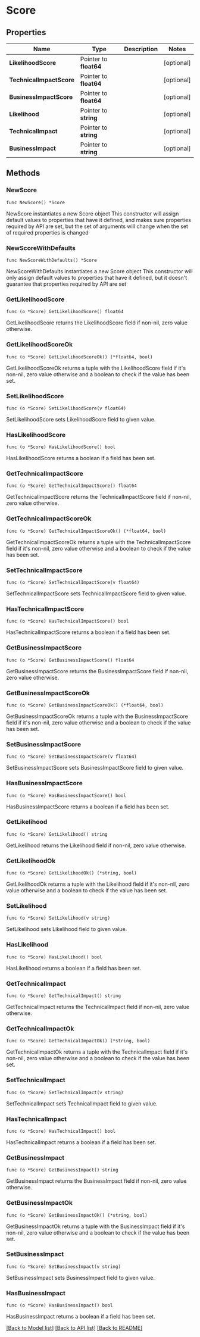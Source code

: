# Score

## Properties

Name | Type | Description | Notes
------------ | ------------- | ------------- | -------------
**LikelihoodScore** | Pointer to **float64** |  | [optional] 
**TechnicalImpactScore** | Pointer to **float64** |  | [optional] 
**BusinessImpactScore** | Pointer to **float64** |  | [optional] 
**Likelihood** | Pointer to **string** |  | [optional] 
**TechnicalImpact** | Pointer to **string** |  | [optional] 
**BusinessImpact** | Pointer to **string** |  | [optional] 

## Methods

### NewScore

`func NewScore() *Score`

NewScore instantiates a new Score object
This constructor will assign default values to properties that have it defined,
and makes sure properties required by API are set, but the set of arguments
will change when the set of required properties is changed

### NewScoreWithDefaults

`func NewScoreWithDefaults() *Score`

NewScoreWithDefaults instantiates a new Score object
This constructor will only assign default values to properties that have it defined,
but it doesn't guarantee that properties required by API are set

### GetLikelihoodScore

`func (o *Score) GetLikelihoodScore() float64`

GetLikelihoodScore returns the LikelihoodScore field if non-nil, zero value otherwise.

### GetLikelihoodScoreOk

`func (o *Score) GetLikelihoodScoreOk() (*float64, bool)`

GetLikelihoodScoreOk returns a tuple with the LikelihoodScore field if it's non-nil, zero value otherwise
and a boolean to check if the value has been set.

### SetLikelihoodScore

`func (o *Score) SetLikelihoodScore(v float64)`

SetLikelihoodScore sets LikelihoodScore field to given value.

### HasLikelihoodScore

`func (o *Score) HasLikelihoodScore() bool`

HasLikelihoodScore returns a boolean if a field has been set.

### GetTechnicalImpactScore

`func (o *Score) GetTechnicalImpactScore() float64`

GetTechnicalImpactScore returns the TechnicalImpactScore field if non-nil, zero value otherwise.

### GetTechnicalImpactScoreOk

`func (o *Score) GetTechnicalImpactScoreOk() (*float64, bool)`

GetTechnicalImpactScoreOk returns a tuple with the TechnicalImpactScore field if it's non-nil, zero value otherwise
and a boolean to check if the value has been set.

### SetTechnicalImpactScore

`func (o *Score) SetTechnicalImpactScore(v float64)`

SetTechnicalImpactScore sets TechnicalImpactScore field to given value.

### HasTechnicalImpactScore

`func (o *Score) HasTechnicalImpactScore() bool`

HasTechnicalImpactScore returns a boolean if a field has been set.

### GetBusinessImpactScore

`func (o *Score) GetBusinessImpactScore() float64`

GetBusinessImpactScore returns the BusinessImpactScore field if non-nil, zero value otherwise.

### GetBusinessImpactScoreOk

`func (o *Score) GetBusinessImpactScoreOk() (*float64, bool)`

GetBusinessImpactScoreOk returns a tuple with the BusinessImpactScore field if it's non-nil, zero value otherwise
and a boolean to check if the value has been set.

### SetBusinessImpactScore

`func (o *Score) SetBusinessImpactScore(v float64)`

SetBusinessImpactScore sets BusinessImpactScore field to given value.

### HasBusinessImpactScore

`func (o *Score) HasBusinessImpactScore() bool`

HasBusinessImpactScore returns a boolean if a field has been set.

### GetLikelihood

`func (o *Score) GetLikelihood() string`

GetLikelihood returns the Likelihood field if non-nil, zero value otherwise.

### GetLikelihoodOk

`func (o *Score) GetLikelihoodOk() (*string, bool)`

GetLikelihoodOk returns a tuple with the Likelihood field if it's non-nil, zero value otherwise
and a boolean to check if the value has been set.

### SetLikelihood

`func (o *Score) SetLikelihood(v string)`

SetLikelihood sets Likelihood field to given value.

### HasLikelihood

`func (o *Score) HasLikelihood() bool`

HasLikelihood returns a boolean if a field has been set.

### GetTechnicalImpact

`func (o *Score) GetTechnicalImpact() string`

GetTechnicalImpact returns the TechnicalImpact field if non-nil, zero value otherwise.

### GetTechnicalImpactOk

`func (o *Score) GetTechnicalImpactOk() (*string, bool)`

GetTechnicalImpactOk returns a tuple with the TechnicalImpact field if it's non-nil, zero value otherwise
and a boolean to check if the value has been set.

### SetTechnicalImpact

`func (o *Score) SetTechnicalImpact(v string)`

SetTechnicalImpact sets TechnicalImpact field to given value.

### HasTechnicalImpact

`func (o *Score) HasTechnicalImpact() bool`

HasTechnicalImpact returns a boolean if a field has been set.

### GetBusinessImpact

`func (o *Score) GetBusinessImpact() string`

GetBusinessImpact returns the BusinessImpact field if non-nil, zero value otherwise.

### GetBusinessImpactOk

`func (o *Score) GetBusinessImpactOk() (*string, bool)`

GetBusinessImpactOk returns a tuple with the BusinessImpact field if it's non-nil, zero value otherwise
and a boolean to check if the value has been set.

### SetBusinessImpact

`func (o *Score) SetBusinessImpact(v string)`

SetBusinessImpact sets BusinessImpact field to given value.

### HasBusinessImpact

`func (o *Score) HasBusinessImpact() bool`

HasBusinessImpact returns a boolean if a field has been set.


[[Back to Model list]](../README.md#documentation-for-models) [[Back to API list]](../README.md#documentation-for-api-endpoints) [[Back to README]](../README.md)


